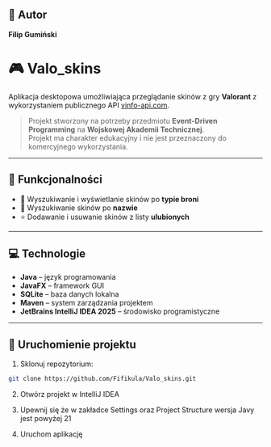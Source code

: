 ## 👤 Autor

**Filip Gumiński**

# 🎮 Valo_skins

Aplikacja desktopowa umożliwiająca przeglądanie skinów z gry **Valorant** z wykorzystaniem publicznego API [vinfo-api.com](https://vinfo-api.com/).

> Projekt stworzony na potrzeby przedmiotu **Event-Driven Programming** na **Wojskowej Akademii Technicznej**.  
> Projekt ma charakter edukacyjny i nie jest przeznaczony do komercyjnego wykorzystania.

---

## 📌 Funkcjonalności

- 🔫 Wyszukiwanie i wyświetlanie skinów po **typie broni**
- 🧩 Wyszukiwanie skinów po **nazwie**
- ⭐ Dodawanie i usuwanie skinów z listy **ulubionych**

---

## 💻 Technologie

- **Java** – język programowania
- **JavaFX** – framework GUI
- **SQLite** – baza danych lokalna
- **Maven** – system zarządzania projektem
- **JetBrains IntelliJ IDEA 2025** – środowisko programistyczne

---

## 🚀 Uruchomienie projektu

1. Sklonuj repozytorium:

```bash
git clone https://github.com/Fifikula/Valo_skins.git
```
2. Otwórz projekt w IntelliJ IDEA

3. Upewnij się że w zakładce Settings oraz Project Structure wersja Javy jest powyżej 21

4. Uruchom aplikację
